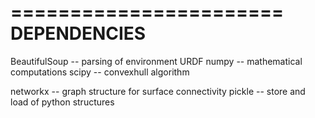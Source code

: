 =======================
DEPENDENCIES
=======================

BeautifulSoup -- parsing of environment URDF
numpy -- mathematical computations
scipy -- convexhull algorithm

networkx -- graph structure for surface connectivity
pickle -- store and load of python structures

